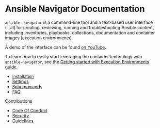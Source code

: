 # Ansible Navigator Documentation

`ansible-navigator` is a command-line tool and a text-based user interface (TUI)
for creating, reviewing, running and troubleshooting Ansible content, including
inventories, playbooks, collections, documentation and container images
(execution environments).

A demo of the interface can be found [on YouTube][yt demo].

[yt demo]: https://www.youtube.com/watch?v=J9PBKi8ydi4

To learn how to easily start leveraging the container technology with
`ansible-navigator`, see the
[Getting started with Execution Environments guide](https://docs.ansible.com/ansible/devel/getting_started_ee/index.html).

- [Installation](installation.md)
- [Settings](settings.md)
- [Subcommands](subcommands.md)
- [FAQ](faq.md)

Contributions

- [Code Of Conduct](contributing/code-of-conduct)
- [Security](contributing/security)
- [Guidelines](contributing/guidelines)
